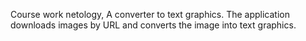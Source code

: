 Course work netology, A converter to text graphics. The application downloads images by URL and converts the image into text graphics.
